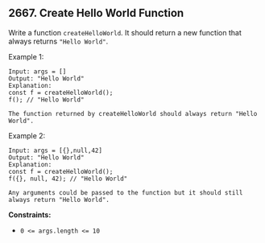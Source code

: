 ## 2667. Create Hello World Function

Write a function `createHelloWorld`. It should return a new function that always returns `"Hello World"`.

Example 1:

```
Input: args = []
Output: "Hello World"
Explanation:
const f = createHelloWorld();
f(); // "Hello World"

The function returned by createHelloWorld should always return "Hello World".
```

Example 2:

```
Input: args = [{},null,42]
Output: "Hello World"
Explanation:
const f = createHelloWorld();
f({}, null, 42); // "Hello World"

Any arguments could be passed to the function but it should still always return "Hello World".
```

**Constraints:**

- `0 <= args.length <= 10`
